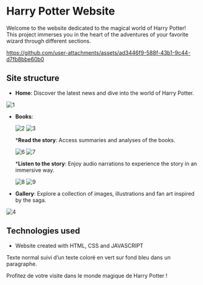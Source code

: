 # Harry Potter Website

Welcome to the website dedicated to the magical world of Harry Potter! This project immerses you in the heart of the adventures of your favorite wizard through different sections.

https://github.com/user-attachments/assets/ad3446f9-588f-43b1-9c44-d7fb8bbe60b0


## Site structure

- **Home**: Discover the latest news and dive into the world of Harry Potter.

![1](https://github.com/user-attachments/assets/a18b051a-fdae-4bf4-99fb-71c64220d9d9)
 
- **Books**:
  
  ![2](https://github.com/user-attachments/assets/e2704333-1571-4277-a553-ccd1118f835f)
  ![3](https://github.com/user-attachments/assets/6310fdd8-a7d5-4a86-bf99-178c40ee3051)


  ***Read the story**: Access summaries and analyses of the books.
  
  ![6](https://github.com/user-attachments/assets/39f4fe2a-be0f-4fcb-b069-3c31a3102bef)
  ![7](https://github.com/user-attachments/assets/7266adf3-081a-4c54-9a25-0ab340a36629)


  ***Listen to the story**: Enjoy audio narrations to experience the story in an immersive way.

  ![8](https://github.com/user-attachments/assets/323b69c0-1ce1-4265-b7d8-e3413265faf2)
![9](https://github.com/user-attachments/assets/a369e708-e5a5-4084-8986-575ff5528901)


- **Gallery**: Explore a collection of images, illustrations and fan art inspired by the saga.
  
![4](https://github.com/user-attachments/assets/236701d5-b09d-4981-b23f-364bc04692b4)

  

## Technologies used

- Website created with HTML, CSS and JAVASCRIPT

Texte normal suivi d’un <span class="bg-info text-success">texte coloré en vert sur fond bleu</span> dans un paragraphe.

Profitez de votre visite dans le monde magique de Harry Potter !
